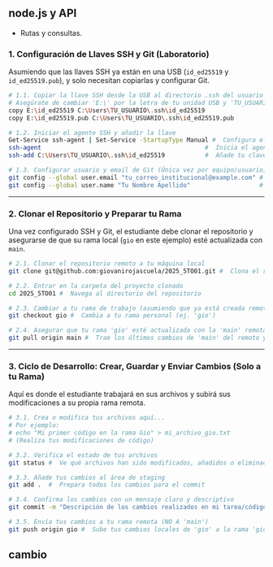 ## node.js y API
- Rutas y consultas.

### 1. Configuración de Llaves SSH y Git (Laboratorio)

Asumiendo que las llaves SSH ya están en una USB (`id_ed25519` y `id_ed25519.pub`), y solo necesitan copiarlas y configurar Git.

```bash
# 1.1. Copiar la llave SSH desde la USB al directorio .ssh del usuario
# Asegúrate de cambiar 'E:\' por la letra de tu unidad USB y 'TU_USUARIO' por tu nombre de usuario de Windows.
copy E:\id_ed25519 C:\Users\TU_USUARIO\.ssh\id_ed25519
copy E:\id_ed25519.pub C:\Users\TU_USUARIO\.ssh\id_ed25519.pub

# 1.2. Iniciar el agente SSH y añadir la llave
Get-Service ssh-agent | Set-Service -StartupType Manual #  Configura el servicio ssh-agent para inicio manual
ssh-agent                                             #  Inicia el agente SSH
ssh-add C:\Users\TU_USUARIO\.ssh\id_ed25519           #  Añade tu clave SSH al agente

# 1.3. Configurar usuario y email de Git (Única vez por equipo/usuario)
git config --global user.email "tu_correo_institucional@example.com" #  Establece tu email para los commits
git config --global user.name "Tu Nombre Apellido"                   #  Establece tu nombre para los commits
```

---

### 2. Clonar el Repositorio y Preparar tu Rama

Una vez configurado SSH y Git, el estudiante debe clonar el repositorio y asegurarse de que su rama local (`gio` en este ejemplo) esté actualizada con `main`.

```bash
# 2.1. Clonar el repositorio remoto a tu máquina local
git clone git@github.com:giovanirojascuela/2025_5TO01.git #  Clona el repositorio al directorio actual

# 2.2. Entrar en la carpeta del proyecto clonado
cd 2025_5TO01 #  Navega al directorio del repositorio

# 2.3. Cambiar a tu rama de trabajo (asumiendo que ya está creada remotamente)
git checkout gio #  Cambia a tu rama personal (ej. 'gio')

# 2.4. Asegurar que tu rama 'gio' esté actualizada con la 'main' remota
git pull origin main #  Trae los últimos cambios de 'main' del remoto y los fusiona en 'gio'
```

---

### 3. Ciclo de Desarrollo: Crear, Guardar y Enviar Cambios (Solo a tu Rama)

Aquí es donde el estudiante trabajará en sus archivos y subirá sus modificaciones a su propia rama remota.

```bash
# 3.1. Crea o modifica tus archivos aquí...
# Por ejemplo:
# echo "Mi primer código en la rama Gio" > mi_archivo_gio.txt
# (Realiza tus modificaciones de código)

# 3.2. Verifica el estado de tus archivos
git status #  Ve qué archivos han sido modificados, añadidos o eliminados

# 3.3. Añade tus cambios al área de staging
git add .  #  Prepara todos los cambios para el commit

# 3.4. Confirma los cambios con un mensaje claro y descriptivo
git commit -m "Descripción de los cambios realizados en mi tarea/código" #  Guarda tus cambios localmente

# 3.5. Envía tus cambios a tu rama remota (NO A 'main')
git push origin gio #  Sube tus cambios locales de 'gio' a la rama 'gio' en GitHub
```
cambio
---
